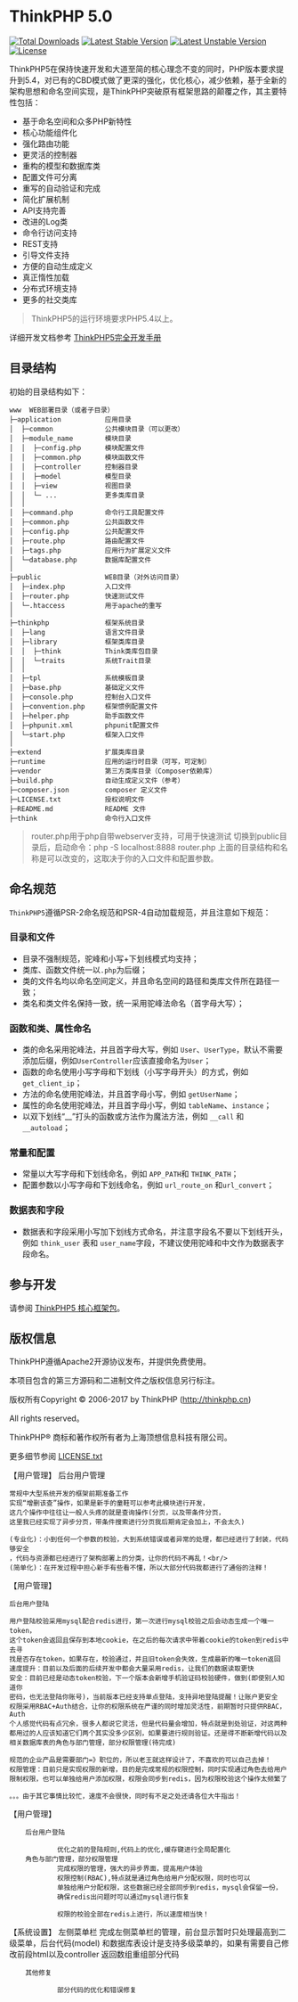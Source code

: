 ThinkPHP 5.0
===============

[![Total Downloads](https://poser.pugx.org/topthink/think/downloads)](https://packagist.org/packages/topthink/think)
[![Latest Stable Version](https://poser.pugx.org/topthink/think/v/stable)](https://packagist.org/packages/topthink/think)
[![Latest Unstable Version](https://poser.pugx.org/topthink/think/v/unstable)](https://packagist.org/packages/topthink/think)
[![License](https://poser.pugx.org/topthink/think/license)](https://packagist.org/packages/topthink/think)

ThinkPHP5在保持快速开发和大道至简的核心理念不变的同时，PHP版本要求提升到5.4，对已有的CBD模式做了更深的强化，优化核心，减少依赖，基于全新的架构思想和命名空间实现，是ThinkPHP突破原有框架思路的颠覆之作，其主要特性包括：

 + 基于命名空间和众多PHP新特性
 + 核心功能组件化
 + 强化路由功能
 + 更灵活的控制器
 + 重构的模型和数据库类
 + 配置文件可分离
 + 重写的自动验证和完成
 + 简化扩展机制
 + API支持完善
 + 改进的Log类
 + 命令行访问支持
 + REST支持
 + 引导文件支持
 + 方便的自动生成定义
 + 真正惰性加载
 + 分布式环境支持
 + 更多的社交类库

> ThinkPHP5的运行环境要求PHP5.4以上。

详细开发文档参考 [ThinkPHP5完全开发手册](http://www.kancloud.cn/manual/thinkphp5)

## 目录结构

初始的目录结构如下：

~~~
www  WEB部署目录（或者子目录）
├─application           应用目录
│  ├─common             公共模块目录（可以更改）
│  ├─module_name        模块目录
│  │  ├─config.php      模块配置文件
│  │  ├─common.php      模块函数文件
│  │  ├─controller      控制器目录
│  │  ├─model           模型目录
│  │  ├─view            视图目录
│  │  └─ ...            更多类库目录
│  │
│  ├─command.php        命令行工具配置文件
│  ├─common.php         公共函数文件
│  ├─config.php         公共配置文件
│  ├─route.php          路由配置文件
│  ├─tags.php           应用行为扩展定义文件
│  └─database.php       数据库配置文件
│
├─public                WEB目录（对外访问目录）
│  ├─index.php          入口文件
│  ├─router.php         快速测试文件
│  └─.htaccess          用于apache的重写
│
├─thinkphp              框架系统目录
│  ├─lang               语言文件目录
│  ├─library            框架类库目录
│  │  ├─think           Think类库包目录
│  │  └─traits          系统Trait目录
│  │
│  ├─tpl                系统模板目录
│  ├─base.php           基础定义文件
│  ├─console.php        控制台入口文件
│  ├─convention.php     框架惯例配置文件
│  ├─helper.php         助手函数文件
│  ├─phpunit.xml        phpunit配置文件
│  └─start.php          框架入口文件
│
├─extend                扩展类库目录
├─runtime               应用的运行时目录（可写，可定制）
├─vendor                第三方类库目录（Composer依赖库）
├─build.php             自动生成定义文件（参考）
├─composer.json         composer 定义文件
├─LICENSE.txt           授权说明文件
├─README.md             README 文件
├─think                 命令行入口文件
~~~

> router.php用于php自带webserver支持，可用于快速测试
> 切换到public目录后，启动命令：php -S localhost:8888  router.php
> 上面的目录结构和名称是可以改变的，这取决于你的入口文件和配置参数。

## 命名规范

`ThinkPHP5`遵循PSR-2命名规范和PSR-4自动加载规范，并且注意如下规范：

### 目录和文件

*   目录不强制规范，驼峰和小写+下划线模式均支持；
*   类库、函数文件统一以`.php`为后缀；
*   类的文件名均以命名空间定义，并且命名空间的路径和类库文件所在路径一致；
*   类名和类文件名保持一致，统一采用驼峰法命名（首字母大写）；

### 函数和类、属性命名
*   类的命名采用驼峰法，并且首字母大写，例如 `User`、`UserType`，默认不需要添加后缀，例如`UserController`应该直接命名为`User`；
*   函数的命名使用小写字母和下划线（小写字母开头）的方式，例如 `get_client_ip`；
*   方法的命名使用驼峰法，并且首字母小写，例如 `getUserName`；
*   属性的命名使用驼峰法，并且首字母小写，例如 `tableName`、`instance`；
*   以双下划线“__”打头的函数或方法作为魔法方法，例如 `__call` 和 `__autoload`；

### 常量和配置
*   常量以大写字母和下划线命名，例如 `APP_PATH`和 `THINK_PATH`；
*   配置参数以小写字母和下划线命名，例如 `url_route_on` 和`url_convert`；

### 数据表和字段
*   数据表和字段采用小写加下划线方式命名，并注意字段名不要以下划线开头，例如 `think_user` 表和 `user_name`字段，不建议使用驼峰和中文作为数据表字段命名。

## 参与开发
请参阅 [ThinkPHP5 核心框架包](https://github.com/top-think/framework)。

## 版权信息

ThinkPHP遵循Apache2开源协议发布，并提供免费使用。

本项目包含的第三方源码和二进制文件之版权信息另行标注。

版权所有Copyright © 2006-2017 by ThinkPHP (http://thinkphp.cn)

All rights reserved。

ThinkPHP® 商标和著作权所有者为上海顶想信息科技有限公司。

更多细节参阅 [LICENSE.txt](LICENSE.txt)




 【用户管理】
    后台用户管理

    常规中大型系统开发的框架前期准备工作
    实现“增删该查”操作，如果是新手的童鞋可以参考此模块进行开发，
    这几个操作中往往让一般人头疼的就是查询操作(分页，以及带条件分页，
    这里我已经实现了异步分页，带条件搜索进行分页我后期肯定会加上，不会太久)

    (专业化)：小到任何一个参数的校验，大到系统错误或者异常的处理，都已经进行了封装，代码够安全
    ，代码与资源都已经进行了架构部署上的分类，让你的代码不再乱！<br/>
    (简单化)：在开发过程中担心新手有些看不懂，所以大部分代码我都进行了通俗的注释！

【用户管理】

    后台用户登陆

    用户登陆校验采用mysql配合redis进行，第一次进行mysql校验之后会动态生成一个唯一token，
    这个token会返回且保存到本地cookie，在之后的每次请求中带着cookie的token到redis中去寻
    找是否存在token，如果存在，校验通过，并且旧token会失效，生成最新的唯一token返回
    速度提升：目前以及后面的后续开发中都会大量采用redis，让我们的数据读取更快
    安全：目前已经是动态token校验，下一个版本会新增手机验证码校验硬件，做到(即使别人知道你
    密码，也无法登陆你账号)，当前版本已经支持单点登陆，支持异地登陆提醒！让账户更安全
    权限采用RBAC+Auth结合，让你的权限系统在严谨的同时增加灵活性，前期暂时只提供RBAC，Auth
    个人感觉代码有点冗余，很多人都说它灵活，但是代码量会增加，特点就是到处验证，对这两种
    都用过的人应该知道它们两个其实没多少区别，如果要进行规则验证。还是得不断新增代码以及 相关数据库表的角色与部门管理，部分权限管理(待完成)

    规范的企业产品是需要部门=》职位的，所以老王就这样设计了，不喜欢的可以自己去掉！
    权限管理：目前只是实现权限的新增，目的是完成常规的权限控制，同时实现通过角色去给用户
    限制权限，也可以单独给用户添加权限，权限会同步到redis，因为权限校验这个操作太频繁了

    。。。由于其它事情比较忙，速度不会很快，同时有不足之处还请各位大牛指出！

【用户管理】

        后台用户登陆

                优化之前的登陆规则,代码上的优化,缓存键进行全局配置化
        角色与部门管理，部分权限管理
                完成权限的管理，强大的异步界面，提高用户体验
                权限控制(RBAC),特点就是通过角色给用户分配权限，同时也可以
                单独给用户分配权限，这些数据已经全部同步到redis，mysql会保留一份，
                确保redis出问题时可以通过mysql进行恢复

                权限的校验全部在redis上进行，所以速度相当快！

【系统设置】
        左侧菜单栏
                完成左侧菜单栏的管理，前台显示暂时只处理最高到二级菜单，后台代码(model)
                和数据库表设计是支持多级菜单的，如果有需要自己修改前段html以及controller
                返回数组重组部分代码

        其他修复

                部分代码的优化和错误修复














